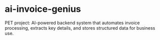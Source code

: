 # ai-invoice-genius
PET project: AI-powered backend system that automates invoice processing, extracts key details, and stores structured data for business use.
